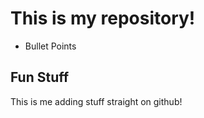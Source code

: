 # This is my repository! 

- Bullet Points

## Fun Stuff

This is me adding stuff straight on github!
